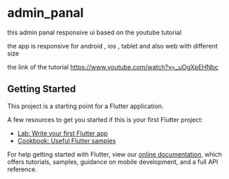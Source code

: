 # admin_panal

this admin panal responsive ui based on the youtube tutorial

the app is responsive for android , ios , tablet and also web with different size

the link of the tutorial https://www.youtube.com/watch?v=_uOgXpEHNbc

## Getting Started

This project is a starting point for a Flutter application.

A few resources to get you started if this is your first Flutter project:

- [Lab: Write your first Flutter app](https://flutter.dev/docs/get-started/codelab)
- [Cookbook: Useful Flutter samples](https://flutter.dev/docs/cookbook)

For help getting started with Flutter, view our
[online documentation](https://flutter.dev/docs), which offers tutorials,
samples, guidance on mobile development, and a full API reference.
